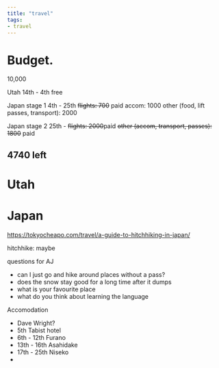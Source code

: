 ```yaml
---
title: "travel"
tags: 
- travel
---
```


# Budget.
10,000

Utah 14th - 4th free

Japan stage 1 4th - 25th
~~flights: 700~~ paid
accom: 1000
other (food, lift passes, transport): 2000

Japan stage 2 25th - 
~~flights: 2000~~paid
~~other (accom, transport, passes): 1800~~ paid

4740 left
- 

# Utah

# Japan

https://tokyocheapo.com/travel/a-guide-to-hitchhiking-in-japan/

hitchhike: maybe

questions for AJ
- can I just go and hike around places without a pass?
- does the snow stay good for a long time after it dumps
- what is your favourite place
- what do you think about learning the language


Accomodation
- Dave Wright?
- 5th Tabist hotel
- 6th - 12th Furano
- 13th - 16th Asahidake
- 17th - 25th Niseko 
- 
